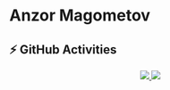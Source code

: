 # Anzor Magometov

## ⚡ GitHub Activities

<p align="center">
  <a href="https://skillicons.dev">
    <img src="https://github-readme-stats.vercel.app/api?username=Magometov&layout=compact&hide_border=true&hide_title=true&count_private=true&include_all_commits=true&show_icons=true&bg_color=00000000&text_color=c3c6ce&icon_color=4e64f7" />
  </a>
<a href="https://github.com/Magometov?tab=repositories">
  <img src="https://github-readme-stats.vercel.app/api/top-langs/?username=Magometov&layout=compact&hide_border=true&hide_title=true&count_private=true&include_all_commits=true&show_icons=true&bg_color=00000000&text_color=c3c6ce&icon_color=4e64f7&hide=html,css" />
</a>
<!--   <a>
    <img src="https://github-readme-streak-stats.herokuapp.com?user=Magometov&theme=tokyonight-duo&hide_border=true&date_format=M%20j%5B%2C%20Y%5D" alt="mystreak"/>
  </a> -->
</p>
